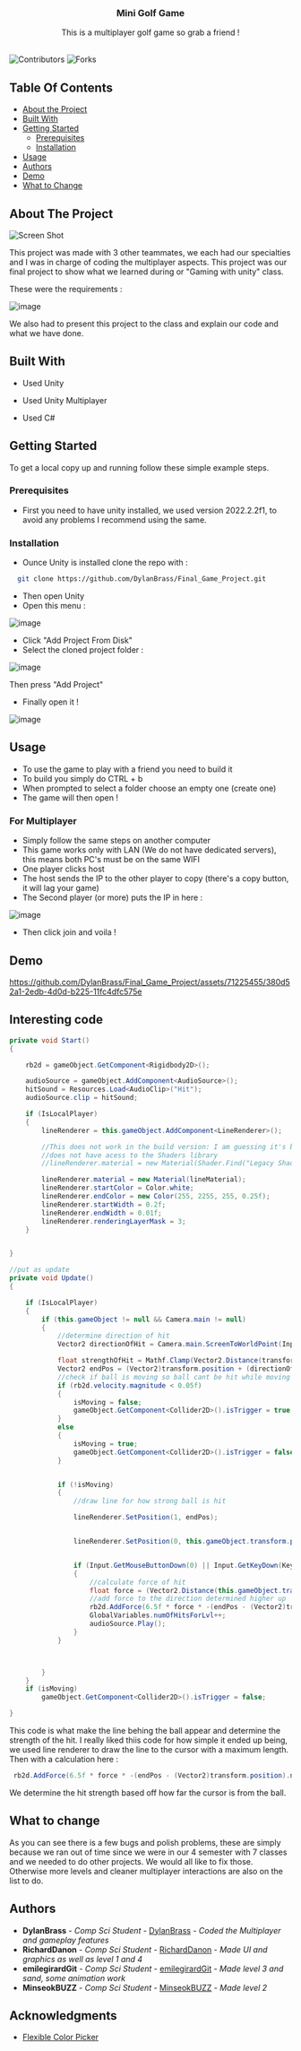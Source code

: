 <br/>
<p align="center">
  <h3 align="center">Mini Golf Game</h3>

  <p align="center">
    This is a multiplayer golf game so grab a friend !
    <br/>
    <br/>
  </p>
</p>

![Contributors](https://img.shields.io/github/contributors/DylanBrass/Final_Game_Project?color=dark-green) ![Forks](https://img.shields.io/github/forks/DylanBrass/Final_Game_Project?style=social) 

## Table Of Contents

* [About the Project](#about-the-project)
* [Built With](#built-with)
* [Getting Started](#getting-started)
  * [Prerequisites](#prerequisites)
  * [Installation](#installation)
* [Usage](#usage)
* [Authors](#authors)
* [Demo](#demo)
* [What to Change](#what-to-change)


## About The Project

![Screen Shot](images/screenshot.png)

This project was made with 3 other teammates, we each had our specialties and I was in charge of coding the multiplayer aspects. This project was our final project to show what we learned during or "Gaming with unity" class. 

These were the requirements : 

![image](https://github.com/DylanBrass/Final_Game_Project/assets/71225455/486eb4d2-5dd1-414c-b193-31c684e31725)

We also had to present this project to the class and explain our code and what we have done. 

## Built With

- Used Unity

- Used Unity Multiplayer

- Used C#

## Getting Started

To get a local copy up and running follow these simple example steps.

### Prerequisites

- First you need to have unity installed, we used version 2022.2.2f1, to avoid any problems I recommend using the same.


### Installation

- Ounce Unity is installed clone the repo with :

```sh
  git clone https://github.com/DylanBrass/Final_Game_Project.git
```

- Then open Unity
- Open this menu :

![image](https://github.com/DylanBrass/Final_Game_Project/assets/71225455/9443d734-e608-4030-b5f4-9bce0ebb364d)

- Click "Add Project From Disk"
- Select the cloned project folder :

![image](https://github.com/DylanBrass/Final_Game_Project/assets/71225455/017162d5-b933-4113-a45d-b42ad12218fe)

Then press "Add Project"

- Finally open it !

![image](https://github.com/DylanBrass/Final_Game_Project/assets/71225455/2adf9688-d081-4dd7-b5a5-aa1bfa76813f)



## Usage

- To use the game to play with a friend you need to build it
- To build you simply do CTRL + b
- When prompted to select a folder choose an empty one (create one)
- The game will then open !

### For Multiplayer
- Simply follow the same steps on another computer
- This game works only with LAN (We do not have dedicated servers), this means both PC's must be on the same WIFI
- One player clicks host
- The host sends the IP to the other player to copy (there's a copy button, it will lag your game)
- The Second player (or more) puts the IP in here :

![image](https://github.com/DylanBrass/Final_Game_Project/assets/71225455/47526bed-3b25-4971-95e0-db80f4f611e7)

- Then click join and voila !


## Demo


https://github.com/DylanBrass/Final_Game_Project/assets/71225455/380d52a1-2edb-4d0d-b225-11fc4dfc575e

## Interesting code 

```csharp
private void Start()
{

    rb2d = gameObject.GetComponent<Rigidbody2D>();

    audioSource = gameObject.AddComponent<AudioSource>();
    hitSound = Resources.Load<AudioClip>("Hit");
    audioSource.clip = hitSound;

    if (IsLocalPlayer)
    {
        lineRenderer = this.gameObject.AddComponent<LineRenderer>();

        //This does not work in the build version: I am guessing it's because it 
        //does not have acess to the Shaders library
        //lineRenderer.material = new Material(Shader.Find("Legacy Shaders/Particles/Alpha Blended Premultiply"));

        lineRenderer.material = new Material(lineMaterial);
        lineRenderer.startColor = Color.white;
        lineRenderer.endColor = new Color(255, 2255, 255, 0.25f);
        lineRenderer.startWidth = 0.2f;
        lineRenderer.endWidth = 0.01f;
        lineRenderer.renderingLayerMask = 3;
    }


}

//put as update
private void Update()
{

    if (IsLocalPlayer)
    {
        if (this.gameObject != null && Camera.main != null)
        {
            //determine direction of hit
            Vector2 directionOfHit = Camera.main.ScreenToWorldPoint(Input.mousePosition) - this.gameObject.transform.position;

            float strengthOfHit = Mathf.Clamp(Vector2.Distance(transform.position, Camera.main.ScreenToWorldPoint(Input.mousePosition)), 0, maxDragLength);
            Vector2 endPos = (Vector2)transform.position + (directionOfHit.normalized * strengthOfHit);
            //check if ball is moving so ball cant be hit while moving
            if (rb2d.velocity.magnitude < 0.05f)
            {
                isMoving = false;
                gameObject.GetComponent<Collider2D>().isTrigger = true;
            }
            else
            {
                isMoving = true;
                gameObject.GetComponent<Collider2D>().isTrigger = false;
            }


            if (!isMoving)
            {
                //draw line for how strong ball is hit

                lineRenderer.SetPosition(1, endPos);


                lineRenderer.SetPosition(0, this.gameObject.transform.position);


                if (Input.GetMouseButtonDown(0) || Input.GetKeyDown(KeyCode.Space))
                {
                    //calculate force of hit
                    float force = (Vector2.Distance(this.gameObject.transform.position, endPos) * 100 / maxDragLength);
                    //add force to the direction determined higher up
                    rb2d.AddForce(6.5f * force * -(endPos - (Vector2)transform.position).normalized);
                    GlobalVariables.numOfHitsForLvl++;
                    audioSource.Play();
                }
            }



        }
    }
    if (isMoving)
        gameObject.GetComponent<Collider2D>().isTrigger = false;

}
```

This code is what make the line behing the ball appear and determine the strength of the hit. I really liked thiis code for how simple it ended up being, we used line renderer  to draw the line to the cursor with a maximum length. Then with a calculation here :
```cs
 rb2d.AddForce(6.5f * force * -(endPos - (Vector2)transform.position).normalized);
```
We determine the hit strength based off how far the cursor is from the ball.


## What to change

As you can see there is a few bugs and polish problems, these are simply because we ran out of time since we were in our 4 semester with 7 classes and we needed to do other projects. We would all like to fix those. Otherwise more levels and cleaner multiplayer interactions are also on the list to do.

## Authors

* **DylanBrass** - *Comp Sci Student* - [DylanBrass](https://github.com/DylanBrass/) - *Coded the Multiplayer and gameplay features*
* **RichardDanon**  - *Comp Sci Student* - [RichardDanon](https://github.com/RichardDanon/) - *Made UI and graphics as well as level 1 and 4*
* **emilegirardGit**  - *Comp Sci Student* - [emilegirardGit](https://github.com/emilegirardGit/) - *Made level 3 and sand, some animation work*
* **MinseokBUZZ**  - *Comp Sci Student* - [MinseokBUZZ](https://github.com/MinseokBUZZ/) - *Made level 2*

## Acknowledgments 

- [Flexible Color Picker ](https://assetstore.unity.com/packages/tools/gui/flexible-color-picker-150497)

